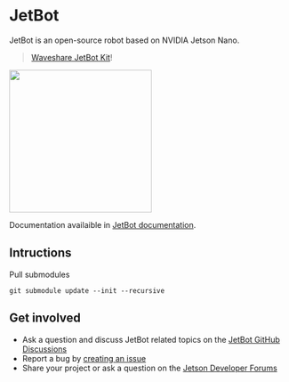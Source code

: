 # JetBot

JetBot is an open-source robot based on NVIDIA Jetson Nano.

> [Waveshare JetBot Kit](https://jetbot.org/master/third_party_kits.html)!

<img src="https://github.com/j-corvo/jetbot-amr-ros2/blob/readme-updates/images/jetbot_img.jpg" height="256">

Documentation availaible in [JetBot documentation](https://jetbot.org).

## Intructions

Pull submodules

```git submodule update --init --recursive```

## Get involved

<!--* Join the [chat server](https://discord.gg/Ady6NtF)-->
* Ask a question and discuss JetBot related topics on the [JetBot GitHub Discussions](https://github.com/NVIDIA-AI-IOT/jetbot/discussions)
* Report a bug by [creating an issue](https://github.com/NVIDIA-AI-IOT/jetbot/issues)
* Share your project or ask a question on the [Jetson Developer Forums](https://devtalk.nvidia.com/default/board/139/jetson-embedded-systems/)
